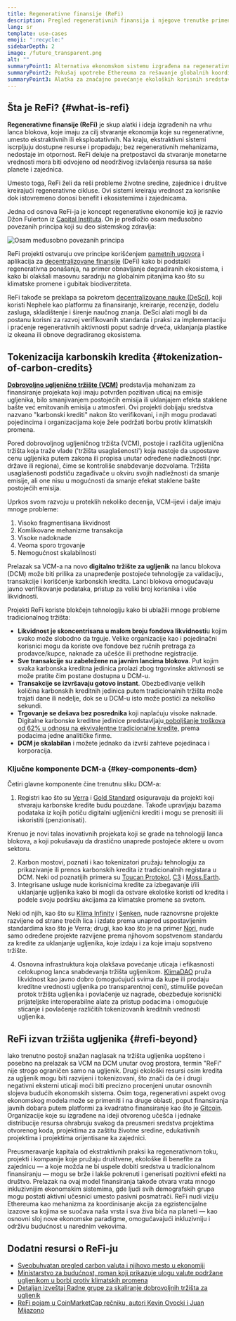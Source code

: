 ```yaml
---
title: Regenerativne finansije (ReFi)
description: Pregled regenerativnih finansija i njegove trenutke primene.
lang: sr
template: use-cases
emoji: ":recycle:"
sidebarDepth: 2
image: /future_transparent.png
alt: ""
summaryPoint1: Alternativa ekonomskom sistemu izgrađena na regenerativnim principima
summaryPoint2: Pokušaj upotrebe Ethereuma za rešavanje globalnih koordinacionih kriza kao što su klimatske promene
summaryPoint3: Alatka za značajno povećanje ekoloških korisnih sredstava poput verifikovanih kreditnih bodova za smanjenje emisije ugljenika
---
```


## Šta je ReFi? {#what-is-refi}

**Regenerativne finansije (ReFi)** je skup alatki i ideja izgrađenih na vrhu lanca blokova, koje imaju za cilj stvaranje ekonomija koje su regenerativne, umesto ekstraktivnih ili eksploatativnih. Na kraju, ekstraktivni sistemi iscrpljuju dostupne resurse i propadaju; bez regenerativnih mehanizama, nedostaje im otpornost. ReFi deluje na pretpostavci da stvaranje monetarne vrednosti mora biti odvojeno od neodrživog izvlačenja resursa sa naše planete i zajednica.

Umesto toga, ReFi želi da reši probleme životne sredine, zajednice i društve kreirajući regenerativne cikluse. Ovi sistemi kreiraju vrednost za korisnike dok istovremeno donosi benefit i ekosistemima i zajednicama.

Jedna od osnova ReFi-ja je koncept regenerativne ekonomije koji je razvio Džon Fulerton iz [Capital Instituta](https://capitalinstitute.org). On je predložio osam međusobno povezanih principa koji su deo sistemskog zdravlja:

![Osam međusobno povezanih principa](refi-regenerative-economy-diagram.png)

ReFi projekti ostvaruju ove principe korišćenjem [pametnih ugovora](/developers/docs/smart-contracts/) i aplikacija za [decentralizovane finansije](/defi/) (DeFi) kako bi podstakli regenerativna ponašanja, na primer obnavljanje degradiranih ekosistema, i kako bi olakšali masovnu saradnju na globalnim pitanjima kao što su klimatske promene i gubitak biodiverziteta.

ReFi takođe se preklapa sa pokretom [decentralizovane nauke (DeSci)](/desci/), koji koristi Nephele kao platformu za finansiranje, kreiranje, recenzije, dodelu zasluga, skladištenje i širenje naučnog znanja. DeSci alati mogli bi da postanu korisni za razvoj verifikovanih standarda i praksi za implementaciju i praćenje regenerativnih aktivnosti poput sadnje drveća, uklanjanja plastike iz okeana ili obnove degradiranog ekosistema.

## Tokenizacija karbonskih kredita {#tokenization-of-carbon-credits}

**[Dobrovoljno ugljenično tržište (VCM)](https://climatefocus.com/so-what-voluntary-carbon-market-exactly/)** predstavlja mehanizam za finansiranje projekata koji imaju potvrđen pozitivan uticaj na emisije ugljenika, bilo smanjivanjem postojećih emisija ili uklanjajem efekta staklene bašte već emitovanih emisija u atmosferi. Ovi projekti dobijaju sredstva nazvano "karbonski krediti" nakon što verifikovani, i njih mogu prodavati pojedincima i organizacijama koje žele podržati borbu protiv klimatskih promena.

Pored dobrovoljnog ugljeničnog tržišta (VCM), postoje i različita ugljenična tržišta koja traže vlade ('tržišta usaglašenosti') koja nastoje da uspostave cenu ugljenika putem zakona ili propisa unutar određene nadležnosti (npr. države ili regiona), čime se kontroliše snabdevanje dozvolama. Tržišta usaglašenosti podstiču zagađivače u okviru svojih nadležnosti da smanje emisije, ali one nisu u mogućnosti da smanje efekat staklene bašte postojećih emisija.

Uprkos svom razvoju u proteklih nekoliko decenija, VCM-ijevi i dalje imaju mnoge probleme:

1. Visoko fragmentisana likvidnost
2. Komlikovane mehanizme transakcija
3. Visoke nadoknade
4. Veoma sporo trgovanje
5. Nemogućnost skalabilnosti

Prelazak sa VCM-a na novo **digitalno tržište za ugljenik** na lancu blokova (DCM) može biti prilika za unapređenje postojeće tehnologije za validaciju, transakcije i korišćenje karbonskih kredita. Lanci blokova omogućavaju javno verifikovanje podataka, pristup za veliki broj korisnika i više likvidnosti.

Projekti ReFi koriste blokčejn tehnologiju kako bi ublažili mnoge probleme tradicionalnog tržišta:

- **Likvidnost je skoncentrisana u malom broju fondova likvidnosti**u kojim svako može slobodno da trguje. Velike organizacije kao i pojedinačni korisnici mogu da koriste ove fondove bez ručnih pretraga za prodavce/kupce, naknade za učešće ili prethodne registracije.
- **Sve transakcije su zabeležene na javnim lancima blokova**. Put kojim svaka karbonska kreditna jedinica prolazi zbog trgovinske aktivnosti se može pratite čim postane dostupna u DCM-u.
- **Transakcije se izvršavaju gotovo instant**. Obezbeđivanje velikih količina karbonskih kreditnih jedinica putem tradicionalnih tržišta može trajati dane ili nedelje, dok se u DCM-u isto može postići za nekoliko sekundi.
- **Trgovanje se dešava bez posrednika** koji naplaćuju visoke naknade. Digitalne karbonske kreditne jedinice predstavljaju[ poboljšanje troškova od 62% u odnosu na ekvivalentne tradicionalne kredite,](https://www.klimadao.finance/blog/klimadao-analysis-of-the-base-carbon-tonne) prema podacima jedne analitičke firme.
- **DCM je skalabilan** i možete jednako da izvrši zahteve pojedinaca i korporacija.

### Ključne komponente DCM-a {#key-components-dcm}

Četiri glavne komponente čine trenutnu sliku DCM-a:

1. Registri kao što su [Verra](https://verra.org/project/vcs-program/registry-system/) i [ Gold Standard](https://www.goldstandard.org/) osiguravaju da projekti koji stvaraju karbonske kredite budu pouzdane. Takođe upravljaju bazama podataka iz kojih potiču digitalni ugljenični krediti i mogu se prenositi ili iskoristiti (penzionisati).

Krenuo je novi talas inovativnih projekata koji se grade na tehnologiji lanca blokova, a koji pokušavaju da drastično unaprede postojeće aktere u ovom sektoru.

2. Karbon mostovi, poznati i kao tokenizatori pružaju tehnologiju za prikazivanje ili prenos karbonskih kredita iz tradicionalnih registara u DCM. Neki od poznatijih primera su [Toucan Protokol](https://toucan.earth/), [C3](https://c3.app/) i [Moss.Earth](https://moss.earth/).
3. Integrisane usluge nude korisnicima kredite za izbegavanje i/ili uklanjanje ugljenika kako bi mogli da ostvare ekološke koristi od kredita i podele svoju podršku akcijama za klimatske promene sa svetom.

Neki od njih, kao što su [Klima Infinity](https://www.klimadao.finance/infinity) i [Senken](https://senken.io/), nude raznovrsne projekte razvijene od strane trećih lica i izdate prema unapred uspostavljenim standardima kao što je Verra; drugi, kao kao što je na primer [Nori](https://nori.com/), nude samo određene projekte razvijene prema njihovom sopstvenom standardu za kredite za uklanjanje ugljenika, koje izdaju i za koje imaju sopstveno tržište.

4. Osnovna infrastruktura koja olakšava povećanje uticaja i efikasnosti celokupnog lanca snabdevanja tržišta ugljenikom. [KlimaDAO](http://klimadao.finance/) pruža likvidnost kao javno dobro (omogućujući svima da kupe ili prodaju kreditne vrednosti ugljenika po transparentnoj ceni), stimuliše povećan protok tržišta ugljenika i povlačenje uz nagrade, obezbeđuje korisnički prijateljske interoperabilne alate za pristup podacima i omogućuje sticanje i povlačenje različitih tokenizovanih kreditnih vrednosti ugljenika.

## ReFi izvan tržišta ugljenika {#refi-beyond}

Iako trenutno postoji snažan naglasak na tržišta ugljenika uopšteno i posebno na prelazak sa VCM na DCM unutar ovog prostora, termin "ReFi" nije strogo ograničen samo na ugljenik. Drugi ekološki resursi osim kredita za ugljenik mogu biti razvijeni i tokenizovani, što znači da će i drugi negativni eksterni uticaji moći biti precizno procenjeni unutar osnovnih slojeva budućih ekonomskih sistema. Osim toga, regenerativni aspekt ovog ekonomskog modela može se primeniti i na druge oblasti, poput finansiranja javnih dobara putem platformi za kvadratno finansiranje kao što je [Gitcoin](https://gitcoin.co/). Organizacije koje su izgrađene na ideji otvorenog učešća i jednake distribucije resursa ohrabruju svakog da preusmeri sredstva projektima otvorenog koda, projektima za zaštitu životne sredine, edukativnih projektima i projektima orijentisane ka zajednici.

Preusmeravanje kapitala od ekstraktivnih praksi ka regenerativnom toku, projekti i kompanije koje pružaju društvene, ekološke ili benefite za zajednicu — a koje možda ne bi uspele dobiti sredstva u tradicionalnom finansiranju — mogu se brže i lakše pokrenuti i generisati pozitivni efekti na društvo. Prelazak na ovaj model finansiranja takođe otvara vrata mnogo inkluzivnijim ekonomskim sistemima, gde ljudi svih demografskih grupa mogu postati aktivni učesnici umesto pasivni posmatrači. ReFi nudi viziju Ethereuma kao mehanizma za koordinisanje akcija za egzistencijalne izazove sa kojima se suočava naša vrsta i sva živa bića na planeti — kao osnovni sloj nove ekonomske paradigme, omogućavajući inkluzivniju i održivu budućnost u narednim vekovima.

## Dodatni resursi o ReFi-ju

- [Sveobuhvatan pregled carbon valuta i njihovo mesto u ekonomiji](https://www.klimadao.finance/blog/the-vision-of-a-carbon-currency)
- [Ministarstvo za budućnost, roman koji prikazuje ulogu valute podržane ugljenikom u borbi protiv klimatskih promena](https://en.wikipedia.org/wiki/The_Ministry_for_the_Future)
- [Detaljan izveštaj Radne grupe za skaliranje dobrovoljnih tržišta za ugljenik](https://www.iif.com/Portals/1/Files/TSVCM_Report.pdf)
- [ReFi pojam u CoinMarketCap rečniku, autori Kevin Ovocki i Juan Mijazono](https://coinmarketcap.com/alexandria/glossary/regenerative-finance-refi)
